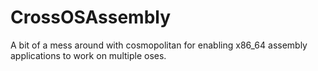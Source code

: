 # CrossOSAssembly
A bit of a mess around with cosmopolitan for enabling x86_64 assembly applications to work on multiple oses.

